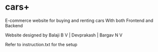 # cars+
E-commerce website for buying and renting cars
With both Frontend and Backend

Website designed by 
Balaji B V | Devprakash | Bargav N V 

Refer to instruction.txt for the setup
